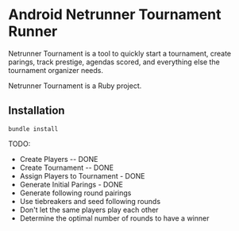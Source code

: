 # Android Netrunner Tournament Runner

Netrunner Tournament is a tool to quickly start a tournament, create parings, track prestige, agendas scored, and everything else the tournament organizer needs.

Netrunner Tournament is a Ruby project.

## Installation

    bundle install

TODO:
* Create Players -- DONE
* Create Tournament -- DONE
* Assign Players to Tournament - DONE
* Generate Initial Parings - DONE
* Generate following round pairings
* Use tiebreakers and seed following rounds
* Don't let the same players play each other
* Determine the optimal number of rounds to have a winner
